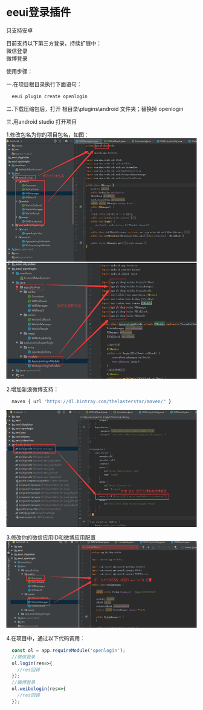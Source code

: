 # eeui登录插件 

只支持安卓  

目前支持以下第三方登录，持续扩展中：  
微信登录  
微博登录   


使用步骤：  
  
一.在项目根目录执行下面语句：  
```javascript
  eeui plugin create openlogin
```
  
二.下载压缩包后，打开 根目录\plugins\android 文件夹；替换掉 openlogin  

三.用android studio 打开项目  

1.修改包名为你的项目包名，如图：  
![image](https://raw.githubusercontent.com/netzhouxiang/eeui-openlogin/master/1.png)  
![image](https://raw.githubusercontent.com/netzhouxiang/eeui-openlogin/master/2.png)  

2.增加新浪微博支持：  
```javascript
  maven { url "https://dl.bintray.com/thelasterstar/maven/" }
```
![image](https://raw.githubusercontent.com/netzhouxiang/eeui-openlogin/master/3.png)  
  
  
3.修改你的微信应用ID和微博应用配置  
![image](https://raw.githubusercontent.com/netzhouxiang/eeui-openlogin/master/4.png)  

4.在项目中，通过以下代码调用：  
```javascript
  const ol = app.requireModule('openlogin');
  //微信登录
  ol.login(res=>{
    //res回调
  });
  //微博登录
  ol.weibologin(res=>{
    //res回调
  });
```